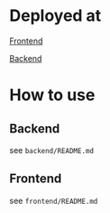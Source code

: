 # Deployed at


[Frontend](https://green-configurator-frontend.herokuapp.com/)

[Backend](https://green-configurator-backend.herokuapp.com/)

# How to use

## Backend

see `backend/README.md`

## Frontend

see `frontend/README.md`
